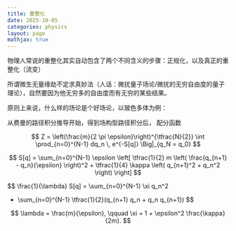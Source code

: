 ```yaml
---
title: 重整化
date: 2025-10-05
categories: physics
layout: page
mathjax: true
---
```


物理人常说的重整化其实自动包含了两个不同含义的步骤：正规化，以及真正的重整化（流变）

所谓微生无量缘劫不定求真妙法（人话：微扰量子场论/微扰的无穷自由度的量子理论），自然要因为他无穷多的自由度而有无穷的某些结果。

原则上来说，什么样的场论是个好场论，以玻色多体为例：

从费曼的路径积分推导开始，得到场构型路径积分后，
配分函数

$$
Z = \left(\frac{m}{2 \pi \epsilon}\right)^{\tfrac{N}{2}}
\int \prod_{n=0}^{N-1} dq_n \, e^{-S[q]} \Big|_{q_N = q_0}
$$


$$
S[q] = \sum_{n=0}^{N-1} \epsilon \left[
    \tfrac{1}{2} m \left( \frac{q_{n+1} - q_n}{\epsilon} \right)^2
    + \tfrac{1}{4} \kappa \left( q_{n+1}^2 + q_n^2 \right)
\right]
$$

$$
\frac{1}{\lambda} S[q] = 
\sum_{n=0}^{N-1} \xi q_n^2 
- \sum_{n=0}^{N-1} \tfrac{1}{2}(q_{n+1} q_n + q_n q_{n+1})
$$

$$
\lambda = \frac{m}{\epsilon}, 
\qquad 
\xi = 1 + \epsilon^2 \frac{\kappa}{2m}.
$$
